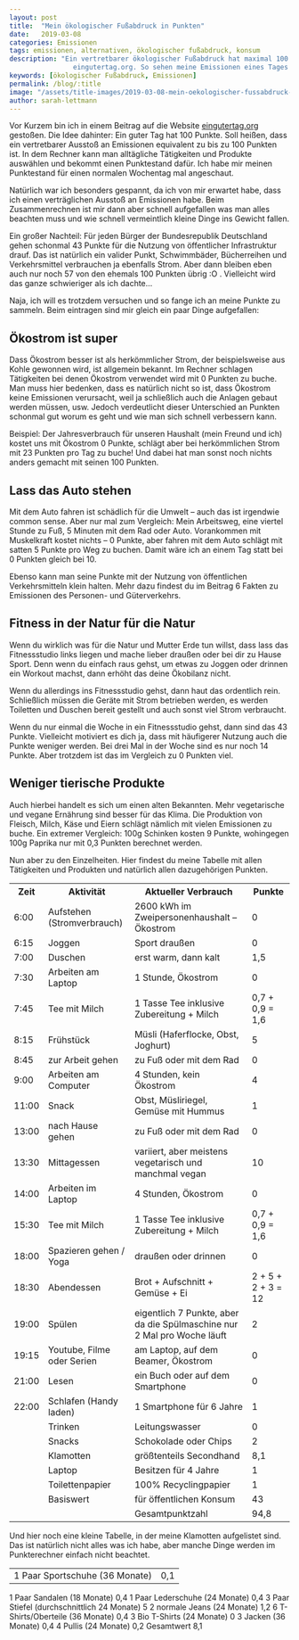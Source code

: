 ```yaml
---
layout: post
title:  "Mein ökologischer Fußabdruck in Punkten"
date:   2019-03-08
categories: Emissionen
tags: emissionen, alternativen, ökologischer fußabdruck, konsum
description: "Ein vertretbarer ökologischer Fußabdruck hat maximal 100 Punkte sagt
                eingutertag.org. So sehen meine Emissionen eines Tages in Punkten aus."
keywords: [ökologischer Fußabdruck, Emissionen]
permalink: /blog/:title
image: "/assets/title-images/2019-03-08-mein-oekologischer-fussabdruck-in-punkten.jpg"
author: sarah-lettmann
---
```


Vor Kurzem bin ich in einem Beitrag auf die Website
[eingutertag.org](https://eingutertag.org/ "Ein guter Tag hat 100 Punkte") gestoßen.
Die Idee dahinter: Ein guter Tag hat 100 Punkte. Soll heißen, dass ein vertretbarer Ausstoß
an Emissionen equivalent zu bis zu 100 Punkten ist. In dem Rechner kann man alltägliche
Tätigkeiten und Produkte auswählen und bekommt einen Punktestand dafür.
Ich habe mir meinen Punktestand für einen normalen Wochentag mal angeschaut.

Natürlich war ich besonders gespannt, da ich von mir erwartet habe, dass ich einen
verträglichen Ausstoß an Emissionen habe. Beim Zusammenrechnen ist mir dann aber
schnell aufgefallen was man alles beachten muss und wie schnell vermeintlich kleine
Dinge ins Gewicht fallen.

Ein großer Nachteil: Für jeden Bürger der Bundesrepublik Deutschland gehen schonmal
43 Punkte für die Nutzung von öffentlicher Infrastruktur drauf. Das ist natürlich ein
valider Punkt, Schwimmbäder, Bücherreihen und Verkehrsmittel verbrauchen ja ebenfalls Strom.
Aber dann bleiben eben auch nur noch 57 von den ehemals 100 Punkten übrig :O .
Vielleicht wird das ganze schwieriger als ich dachte…

Naja, ich will es trotzdem versuchen und so fange ich an meine Punkte zu sammeln.
Beim eintragen sind mir gleich ein paar Dinge aufgefallen:

## Ökostrom ist super
Dass Ökostrom besser ist als herkömmlicher Strom, der beispielsweise aus Kohle gewonnen wird,
ist allgemein bekannt. Im Rechner schlagen Tätigkeiten bei denen Ökostrom verwendet wird
mit 0 Punkten zu buche. Man muss hier bedenken, dass es natürlich nicht so ist,
dass Ökostrom keine Emissionen verursacht, weil ja schließlich auch die Anlagen
gebaut werden müssen, usw. Jedoch verdeutlicht dieser Unterschied an Punkten schonmal gut
worum es geht und wie man sich schnell verbessern kann.

Beispiel: Der Jahresverbrauch für unseren Haushalt (mein Freund und ich)
kostet uns mit Ökostrom 0 Punkte, schlägt aber bei herkömmlichen Strom mit 23 Punkten pro Tag
zu buche! Und dabei hat man sonst noch nichts anders gemacht mit seinen 100 Punkten.

## Lass das Auto stehen
Mit dem Auto fahren ist schädlich für die Umwelt – auch das ist irgendwie common sense.
Aber nur mal zum Vergleich: Mein Arbeitsweg, eine viertel Stunde zu Fuß, 5 Minuten mit dem Rad
oder Auto. Vorankommen mit Muskelkraft kostet nichts – 0 Punkte, aber fahren mit dem Auto
schlägt mit satten 5 Punkte pro Weg zu buchen. Damit wäre ich an einem Tag statt bei 0
Punkten gleich bei 10.

Ebenso kann man seine Punkte mit der Nutzung von öffentlichen Verkehrsmitteln klein halten.
Mehr dazu findest du im Beitrag 6 Fakten zu Emissionen des Personen- und Güterverkehrs.

## Fitness in der Natur für die Natur
Wenn du wirklich was für die Natur und Mutter Erde tun willst, dass lass das Fitnessstudio
links liegen und mache lieber draußen oder bei dir zu Hause Sport. Denn wenn du einfach raus
gehst, um etwas zu Joggen oder drinnen ein Workout machst, dann erhöht das deine Ökobilanz nicht.

Wenn du allerdings ins Fitnessstudio gehst, dann haut das ordentlich rein.
Schließlich müssen die Geräte mit Strom betrieben werden, es werden Toiletten und Duschen
bereit gestellt und auch sonst viel Strom verbraucht.

Wenn du nur einmal die Woche in ein Fitnessstudio gehst, dann sind das 43 Punkte.
Vielleicht motiviert es dich ja, dass mit häufigerer Nutzung auch die Punkte weniger werden.
Bei drei Mal in der Woche sind es nur noch 14 Punkte. Aber trotzdem ist das im Vergleich zu
0 Punkten viel.

## Weniger tierische Produkte
Auch hierbei handelt es sich um einen alten Bekannten. Mehr vegetarische und vegane Ernährung
sind besser für das Klima. Die Produktion von Fleisch, Milch, Käse und Eiern schlägt nämlich
mit vielen Emissionen zu buche. Ein extremer Vergleich: 100g Schinken kosten 9 Punkte,
wohingegen 100g Paprika nur mit 0,3 Punkten berechnet werden.

Nun aber zu den Einzelheiten. Hier findest du meine Tabelle mit allen Tätigkeiten und
Produkten und natürlich allen dazugehörigen Punkten.

<table>
    <tr>
        <th>Zeit</th>
        <th>Aktivität</th>
        <th>Aktueller Verbrauch</th>
        <th>Punkte</th>
    </tr>
    <tr>
        <td>6:00</td>
        <td>Aufstehen (Stromverbrauch)</td>
        <td>2600 kWh im Zweipersonenhaushalt – Ökostrom</td>
        <td>0</td>
    </tr>
    <tr>
        <td>6:15</td>
        <td>Joggen</td>
        <td>Sport draußen</td>
        <td>0</td>
    </tr>
    <tr>
        <td>7:00</td>
        <td>Duschen</td>
        <td>erst warm, dann kalt</td>
        <td>1,5</td>
    </tr>
    <tr>
        <td>7:30</td>
        <td>Arbeiten am Laptop</td>
        <td>1 Stunde, Ökostrom</td>
        <td>0</td>
    </tr>
    <tr>
        <td>7:45</td>
        <td>Tee mit Milch</td>
        <td>1 Tasse Tee inklusive Zubereitung + Milch</td>
        <td>0,7 + 0,9 = 1,6</td>
    </tr>
    <tr>
        <td>8:15</td>
        <td>Frühstück</td>
        <td>Müsli (Haferflocke, Obst, Joghurt)</td>
        <td>5</td>
    </tr>
    <tr>
        <td>8:45</td>
        <td>zur Arbeit gehen</td>
        <td>zu Fuß oder mit dem Rad</td>
        <td>0</td>
    </tr>
    <tr>
        <td>9:00</td>
        <td>Arbeiten am Computer</td>
        <td>4 Stunden, kein Ökostrom</td>
        <td>4</td>
    </tr>
    <tr>
        <td>11:00</td>
        <td>Snack</td>
        <td>Obst, Müsliriegel, Gemüse mit Hummus</td>
        <td>1</td>
    </tr>
    <tr>
        <td>13:00</td>
        <td>nach Hause gehen</td>
        <td>zu Fuß oder mit dem Rad</td>
        <td>0</td>
    </tr>
    <tr>
        <td>13:30</td>
        <td>Mittagessen</td>
        <td>variiert, aber meistens vegetarisch und manchmal vegan</td>
        <td>10</td>
    </tr>
    <tr>
        <td>14:00</td>
        <td>Arbeiten im Laptop</td>
        <td>4 Stunden, Ökostrom</td>
        <td>0</td>
    </tr>
    <tr>
        <td>15:30</td>
        <td>Tee mit Milch</td>
        <td>1 Tasse Tee inklusive Zubereitung + Milch</td>
        <td>0,7 + 0,9 = 1,6</td>
    </tr>
    <tr>
        <td>18:00</td>
        <td>Spazieren gehen / Yoga</td>
        <td>draußen oder drinnen</td>
        <td>0</td>
    </tr>
    <tr>
        <td>18:30</td>
        <td>Abendessen</td>
        <td>Brot + Aufschnitt + Gemüse + Ei</td>
        <td>2 + 5 + 2 + 3 = 12</td>
    </tr>
    <tr>
        <td>19:00</td>
        <td>Spülen</td>
        <td>eigentlich 7 Punkte, aber da die Spülmaschine nur 2 Mal pro Woche läuft</td>
        <td>2</td>
    </tr>
    <tr>
        <td>19:15</td>
        <td>Youtube, Filme oder Serien</td>
        <td>am Laptop, auf dem Beamer, Ökostrom</td>
        <td>0</td>
    </tr>
    <tr>
        <td>21:00</td>
        <td>Lesen</td>
        <td>ein Buch oder auf dem Smartphone</td>
        <td>0</td>
    </tr>
    <tr>
        <td>22:00</td>
        <td>Schlafen (Handy laden)</td>
        <td>1 Smartphone für 6 Jahre</td>
        <td>1</td>
    </tr>
    <tr>
        <td></td>
        <td>Trinken</td>
        <td>Leitungswasser</td>
        <td>0</td>
    </tr>
    <tr>
        <td></td>
        <td>Snacks</td>
        <td>Schokolade oder Chips</td>
        <td>2</td>
    </tr>
    <tr>
        <td></td>
        <td>Klamotten</td>
        <td>größtenteils Secondhand</td>
        <td>8,1</td>
    </tr>
    <tr>
        <td></td>
        <td>Laptop</td>
        <td>Besitzen für 4 Jahre</td>
        <td>1</td>
    </tr>
    <tr>
        <td></td>
        <td>Toilettenpapier</td>
        <td>100% Recyclingpapier</td>
        <td>1</td>
    </tr>
    <tr>
        <td></td>
        <td>Basiswert</td>
        <td>für öffentlichen Konsum</td>
        <td>43</td>
    </tr>
    <tr>
        <td></td>
        <td></td>
        <td>Gesamtpunktzahl</td>
        <td>94,8</td>
    </tr>
</table>

Und hier noch eine kleine Tabelle, in der meine Klamotten aufgelistet sind. Das ist natürlich nicht alles was ich habe, aber manche Dinge werden im Punkterechner einfach nicht beachtet.

<table>
<tr>
    <td>1 Paar Sportschuhe (36 Monate)</td>
    <td>0,1</td>
</tr>
</table>

1 Paar Sandalen (18 Monate)	0,4
1 Paar Lederschuhe (24 Monate)	0,4
3 Paar Stiefel (durchschnittlich 24 Monate)	5
2 normale Jeans (24 Monate)	1,2
6 T-Shirts/Oberteile (36 Monate)	0,4
3 Bio T-Shirts (24 Monate)	0
3 Jacken (36 Monate)	0,4
4 Pullis (24 Monate)	0,2
Gesamtwert	8,1
